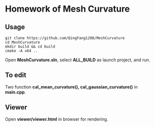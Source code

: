 # Homework of Mesh Curvature

## Usage

```
git clone https://github.com/QingFang1208/MeshCurvature
cd MeshCurvature
mkdir build && cd build
cmake -A x64 ..
```

Open **MeshCurvature.sln**, select **ALL_BUILD** as launch project, and run.

## To edit
Two function **cal_mean_curvature(), cal_gaussian_curvature()** in **main.cpp**. 

## Viewer
Open **viewer/viewer.html** in browser for rendering.